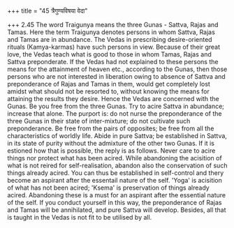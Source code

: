 +++
title = "45 त्रैगुण्यविषया वेदा"

+++
2.45 The word Traigunya means the three Gunas - Sattva, Rajas and Tamas.
Here the term Traigunya denotes persons in whom Sattva, Rajas and Tamas
are in abundance. The Vedas in prescribing desire-oriented rituals
(Kamya-karmas) have such persons in view. Because of their great love,
the Vedas teach what is good to those in whom Tamas, Rajas and Sattva
preponderate. If the Vedas had not explained to these persons the means
for the attainment of heaven etc., according to the Gunas, then those
persons who are not interested in liberation owing to absence of Sattva
and preponderance of Rajas and Tamas in them, would get completely lost
amidst what should not be resorted to, without knowing the means for
attaining the results they desire. Hence the Vedas are concerned with
the Gunas. Be you free from the three Gunas. Try to acire Sattva in
abundance; increase that alone. The purport is: do not nurse the
preponderance of the three Gunas in their state of inter-mixture; do not
cultivate such preponderance. Be free from the pairs of opposites; be
free from all the characteristics of worldly life. Abide in pure Sattva;
be established in Sattva, in its state of purity without the admixture
of the other two Gunas. If it is estioned how that is possible, the
reply is as follows. Never care to acire things nor protect what has
been acired. While abandoning the acisition of what is not reired for
self-realisation, abandon also the conservation of such things already
acired. You can thus be established in self-control and thery become an
aspirant after the essentail nature of the self. 'Yoga' is acisition of
what has not been acired; 'Ksema' is preservation of things already
acired. Abandoning these is a must for an aspirant after the essential
nature of the self. If you conduct yourself in this way, the
preponderance of Rajas and Tamas will be annihilated, and pure Sattva
will develop. Besides, all that is taught in the Vedas is not fit to be
utilised by all.
